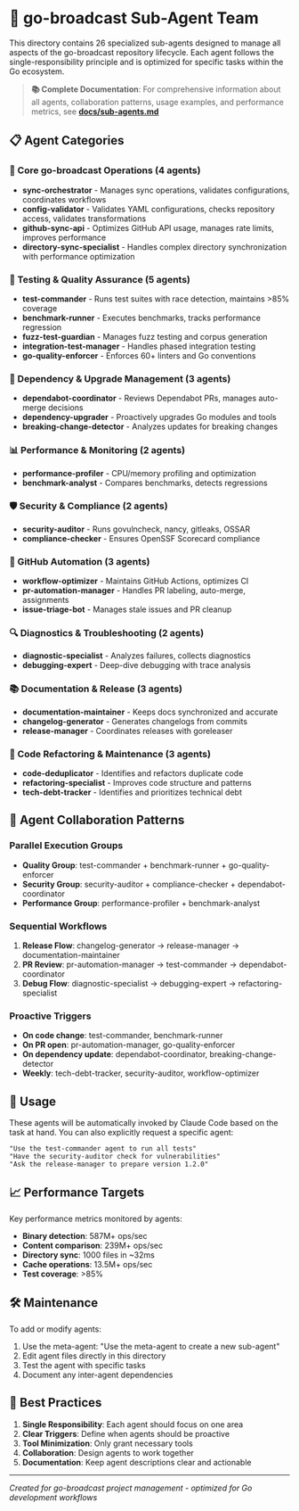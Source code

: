 # 🚀 go-broadcast Sub-Agent Team

This directory contains 26 specialized sub-agents designed to manage all aspects of the go-broadcast repository lifecycle. Each agent follows the single-responsibility principle and is optimized for specific tasks within the Go ecosystem.

> **📚 Complete Documentation**: For comprehensive information about all agents, collaboration patterns, usage examples, and performance metrics, see [**docs/sub-agents.md**](../../docs/sub-agents.md)

## 📋 Agent Categories

### 🔧 Core go-broadcast Operations (4 agents)
- **sync-orchestrator** - Manages sync operations, validates configurations, coordinates workflows
- **config-validator** - Validates YAML configurations, checks repository access, validates transformations
- **github-sync-api** - Optimizes GitHub API usage, manages rate limits, improves performance
- **directory-sync-specialist** - Handles complex directory synchronization with performance optimization

### 🧪 Testing & Quality Assurance (5 agents)
- **test-commander** - Runs test suites with race detection, maintains >85% coverage
- **benchmark-runner** - Executes benchmarks, tracks performance regression
- **fuzz-test-guardian** - Manages fuzz testing and corpus generation
- **integration-test-manager** - Handles phased integration testing
- **go-quality-enforcer** - Enforces 60+ linters and Go conventions

### 🔄 Dependency & Upgrade Management (3 agents)
- **dependabot-coordinator** - Reviews Dependabot PRs, manages auto-merge decisions
- **dependency-upgrader** - Proactively upgrades Go modules and tools
- **breaking-change-detector** - Analyzes updates for breaking changes

### 📊 Performance & Monitoring (2 agents)
- **performance-profiler** - CPU/memory profiling and optimization
- **benchmark-analyst** - Compares benchmarks, detects regressions

### 🛡️ Security & Compliance (2 agents)
- **security-auditor** - Runs govulncheck, nancy, gitleaks, OSSAR
- **compliance-checker** - Ensures OpenSSF Scorecard compliance

### 🤖 GitHub Automation (3 agents)
- **workflow-optimizer** - Maintains GitHub Actions, optimizes CI
- **pr-automation-manager** - Handles PR labeling, auto-merge, assignments
- **issue-triage-bot** - Manages stale issues and PR cleanup

### 🔍 Diagnostics & Troubleshooting (2 agents)
- **diagnostic-specialist** - Analyzes failures, collects diagnostics
- **debugging-expert** - Deep-dive debugging with trace analysis

### 📚 Documentation & Release (3 agents)
- **documentation-maintainer** - Keeps docs synchronized and accurate
- **changelog-generator** - Generates changelogs from commits
- **release-manager** - Coordinates releases with goreleaser

### 🔨 Code Refactoring & Maintenance (3 agents)
- **code-deduplicator** - Identifies and refactors duplicate code
- **refactoring-specialist** - Improves code structure and patterns
- **tech-debt-tracker** - Identifies and prioritizes technical debt

## 🔄 Agent Collaboration Patterns

### Parallel Execution Groups
- **Quality Group**: test-commander + benchmark-runner + go-quality-enforcer
- **Security Group**: security-auditor + compliance-checker + dependabot-coordinator
- **Performance Group**: performance-profiler + benchmark-analyst

### Sequential Workflows
1. **Release Flow**: changelog-generator → release-manager → documentation-maintainer
2. **PR Review**: pr-automation-manager → test-commander → dependabot-coordinator
3. **Debug Flow**: diagnostic-specialist → debugging-expert → refactoring-specialist

### Proactive Triggers
- **On code change**: test-commander, benchmark-runner
- **On PR open**: pr-automation-manager, go-quality-enforcer
- **On dependency update**: dependabot-coordinator, breaking-change-detector
- **Weekly**: tech-debt-tracker, security-auditor, workflow-optimizer

## 🚀 Usage

These agents will be automatically invoked by Claude Code based on the task at hand. You can also explicitly request a specific agent:

```
"Use the test-commander agent to run all tests"
"Have the security-auditor check for vulnerabilities"
"Ask the release-manager to prepare version 1.2.0"
```

## 📈 Performance Targets

Key performance metrics monitored by agents:
- **Binary detection**: 587M+ ops/sec
- **Content comparison**: 239M+ ops/sec
- **Directory sync**: 1000 files in ~32ms
- **Cache operations**: 13.5M+ ops/sec
- **Test coverage**: >85%

## 🛠️ Maintenance

To add or modify agents:
1. Use the meta-agent: "Use the meta-agent to create a new sub-agent"
2. Edit agent files directly in this directory
3. Test the agent with specific tasks
4. Document any inter-agent dependencies

## 📝 Best Practices

1. **Single Responsibility**: Each agent should focus on one area
2. **Clear Triggers**: Define when agents should be proactive
3. **Tool Minimization**: Only grant necessary tools
4. **Collaboration**: Design agents to work together
5. **Documentation**: Keep agent descriptions clear and actionable

---

*Created for go-broadcast project management - optimized for Go development workflows*
